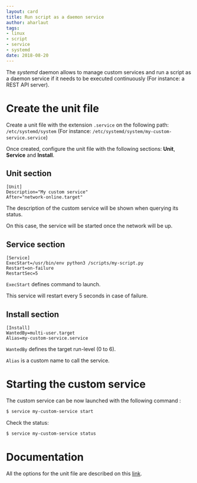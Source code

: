 ```yaml
---
layout: card
title: Run script as a daemon service
author: aharlaut
tags:
- linux
- script
- service
- systemd
date: 2018-08-20
---
```


The *systemd* daemon allows to manage custom services and run a script as a daemon service if it needs to be executed continuously (For instance: a REST API server).

# Create the unit file

Create a unit file with the extension `.service` on the following path: `/etc/systemd/system` (For instance: `/etc/systemd/system/my-custom-service.service`)

Once created, configure the unit file with the following sections: **Unit**, **Service** and **Install**.

## Unit section

```
[Unit]
Description="My custom service"
After="network-online.target"
```

The description of the custom service will be shown when querying its status.

On this case, the service will be started once the network will be up.

## Service section


```
[Service]
ExecStart=/usr/bin/env python3 /scripts/my-script.py
Restart=on-failure
RestartSec=5
```

`ExecStart` defines command to launch.

This service will restart every 5 seconds in case of failure.

## Install section

```
[Install]
WantedBy=multi-user.target
Alias=my-custom-service.service
```

`WantedBy` defines the target run-level (0 to 6).

`Alias` is a custom name to call the service.


# Starting the custom service

The custom service can be now launched with the following command :

```bash
$ service my-custom-service start
```

Check the status:

```bash
$ service my-custom-service status
```

# Documentation

All the options for the unit file are described on this [link](https://access.redhat.com/documentation/en-us/red_hat_enterprise_linux/7/html/system_administrators_guide/sect-Managing_Services_with_systemd-Unit_Files#tabl-Managing_Services_with_systemd-Service_Sec_Options).

